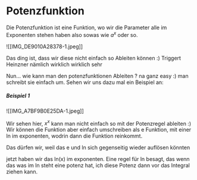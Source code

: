 # Potenzfunktion

Die Potenzfunktion ist eine Funktion, wo wir die Parameter alle im Exponenten stehen haben also sowas wie $a^x$ oder so.

![[IMG_DE9010A28378-1.jpeg]]

Das ding ist, dass wir diese nicht einfach so Ableiten können :) Triggert Heinzner nämlich wirklich wirklich sehr

Nun... wie kann man den potenzfunktionen Ableiten ? na ganz easy :) man schreibt sie einfach um. Sehen wir uns dazu mal ein Beispiel an:

##### Beispiel 1
![[IMG_A7BF9B0E25DA-1.jpeg]]

Wir sehen hier, $x^x$ kann man nicht einfach so mit der Potenzregel ableiten :) Wir können die Funktion aber einfach umschreiben als e Funktion, mit einer ln im exponenten, wodrin dann die Funktion reinkommt.

Das dürfen wir, weil das e und ln sich gegenseitig wieder auflösen könnten

jetzt haben wir das ln(x) im exponenten. Eine regel für ln besagt, das wenn das was im ln steht eine potenz hat, ich diese Potenz dann vor das Integral ziehen kann.